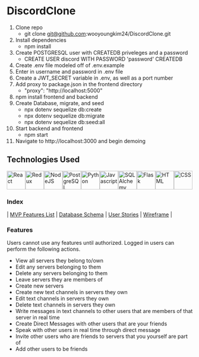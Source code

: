 # DiscordClone
1. Clone repo
     * git clone git@github.com:wooyoungkim24/DiscordClone.git
2. Install dependencies 
     * npm install
3. Create POSTGRESQL user with CREATEDB priveleges and a password
     * CREATE USER discord WITH PASSWORD 'password' CREATEDB
4. Create .env file modeled off of .env.example 
5. Enter in username and password in .env file
6. Create a JWT_SECRET variable in .env, as well as a port number
7. Add proxy to package.json in the frontend directory
     * "proxy": "http://localhost:5000"
8. npm install frontend and backend
9. Create Database, migrate, and seed
     * npx dotenv sequelize db:create
     * npx dotenv sequelize db:migrate
     * npx dotenv sequelize db:seed:all
10. Start backend and frontend
     * npm start <on both backend and frontend>
11. Navigate to http://localhost:3000 and begin demoing

## Technologies Used
<img src="https://upload.wikimedia.org/wikipedia/commons/thumb/a/a7/React-icon.svg/2300px-React-icon.svg.png" alt="React" width="50"/><img src="https://miro.medium.com/max/312/1*SRL22ADht1NU4LXUeU4YVg.png" alt="Redux" width="50"/><img src="https://pngset.com/images/node-js-nodejs-number-symbol-text-recycling-symbol-transparent-png-1383018.png" alt="NodeJS" width="50"/><img src="https://user-images.githubusercontent.com/24623425/36042969-f87531d4-0d8a-11e8-9dee-e87ab8c6a9e3.png" alt="PostgreSQL" width="50"/><img src="https://upload.wikimedia.org/wikipedia/commons/thumb/0/0a/Python.svg/1200px-Python.svg.png" alt="Python" width="50"/><img src="https://cdn.iconscout.com/icon/free/png-256/javascript-2752148-2284965.png" alt="Javascript" width="50"/><img src="https://lms.techxyte.com/assets/technologies-logos/274/3.png" alt="SQLAlchemy" width="50"/><img src="https://sooftware.io/static/13c286ed78e56cb5a139e269d8eaea5f/fe339/flask.png" alt="Flask" width="50"/><img src="https://cdn-icons-png.flaticon.com/512/732/732212.png" alt="HTML" width="50"/><img src="https://cdn4.iconfinder.com/data/icons/iconsimple-programming/512/css-512.png" alt="CSS" width="50"/>

### Index
| [MVP Features List](https://github.com/wooyoungkim24/DiscordClone/wiki/Features) | [Database Schema](https://github.com/wooyoungkim24/DiscordClone/wiki/Database-Schema) | [User Stories](https://github.com/wooyoungkim24/DiscordClone/wiki/User-Stories) | [Wireframe](https://github.com/wooyoungkim24/DiscordClone/wiki/WireFrames) |


### Features
Users cannot use any features until authorized.
Logged in users can perform the following actions.

* View all servers they belong to/own
* Edit any servers belonging to them
* Delete any servers belonging to them
* Leave servers they are members of
* Create new servers
* Create new text channels in servers they own
* Edit text channels in servers they own
* Delete text channels in servers they own
* Write messages in text channels to other users that are members of that server in real time
* Create Direct Messages with other users that are your friends
* Speak with other users in real time through direct message
* Invite other users who are friends to servers that you yourself are part of
* Add other users to be friends
